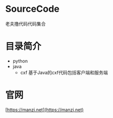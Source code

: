 # SourceCode
老夫撸代码代码集合
# 目录简介
- python
- java
  - cxf 基于Java的cxf代码包括客户端和服务端
# 官网
[https://manzj.net](https://manzj.net)
